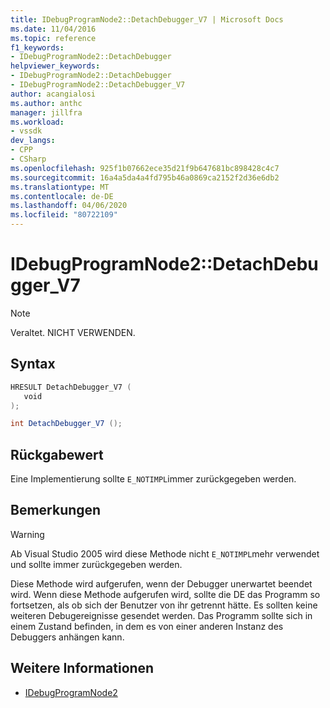 ```yaml
---
title: IDebugProgramNode2::DetachDebugger_V7 | Microsoft Docs
ms.date: 11/04/2016
ms.topic: reference
f1_keywords:
- IDebugProgramNode2::DetachDebugger
helpviewer_keywords:
- IDebugProgramNode2::DetachDebugger
- IDebugProgramNode2::DetachDebugger_V7
author: acangialosi
ms.author: anthc
manager: jillfra
ms.workload:
- vssdk
dev_langs:
- CPP
- CSharp
ms.openlocfilehash: 925f1b07662ece35d21f9b647681bc898428c4c7
ms.sourcegitcommit: 16a4a5da4a4fd795b46a0869ca2152f2d36e6db2
ms.translationtype: MT
ms.contentlocale: de-DE
ms.lasthandoff: 04/06/2020
ms.locfileid: "80722109"
---
```

# <a name="idebugprogramnode2detachdebugger_v7"></a>IDebugProgramNode2::DetachDebugger_V7

> [!Note]
> Veraltet. NICHT VERWENDEN.

## <a name="syntax"></a>Syntax

```cpp
HRESULT DetachDebugger_V7 (
   void 
);
```

```csharp
int DetachDebugger_V7 ();
```

## <a name="return-value"></a>Rückgabewert

Eine Implementierung sollte `E_NOTIMPL`immer zurückgegeben werden.

## <a name="remarks"></a>Bemerkungen

> [!WARNING]
> Ab Visual Studio 2005 wird diese Methode nicht `E_NOTIMPL`mehr verwendet und sollte immer zurückgegeben werden.

Diese Methode wird aufgerufen, wenn der Debugger unerwartet beendet wird. Wenn diese Methode aufgerufen wird, sollte die DE das Programm so fortsetzen, als ob sich der Benutzer von ihr getrennt hätte. Es sollten keine weiteren Debugereignisse gesendet werden. Das Programm sollte sich in einem Zustand befinden, in dem es von einer anderen Instanz des Debuggers anhängen kann.

## <a name="see-also"></a>Weitere Informationen

- [IDebugProgramNode2](../../../extensibility/debugger/reference/idebugprogramnode2.md)
